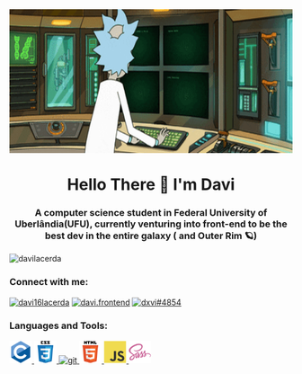 <div>
    <img align="center" alt="Developer Coding Gif" src="https://github.com/DaviLacerda/DaviLacerda/blob/main/ricky.gif" height=256px width=100%>
  </div>

<h1 align="center">Hello There 👋 I'm Davi</h1>
<h3 align="center">A computer science student in Federal University of Uberlândia(UFU), currently venturing into front-end to be the best dev in the entire galaxy ( and Outer Rim 🪐)</h3>

<p align="left"> <img src="https://komarev.com/ghpvc/?username=davilacerda&label=Profile%20views&color=0e75b6&style=flat" alt="davilacerda" /> </p>

<h3 align="left">Connect with me:</h3>
<p align="left">
<a href="https://linkedin.com/in/davi16lacerda" target="blank"><img align="center" src="https://raw.githubusercontent.com/rahuldkjain/github-profile-readme-generator/master/src/images/icons/Social/linked-in-alt.svg" alt="davi16lacerda" height="30" width="40" /></a>
<a href="https://instagram.com/davi.frontend" target="blank"><img align="center" src="https://raw.githubusercontent.com/rahuldkjain/github-profile-readme-generator/master/src/images/icons/Social/instagram.svg" alt="davi.frontend" height="30" width="40" /></a>
<a href="https://discord.gg/dxvi#4854" target="blank"><img align="center" src="https://raw.githubusercontent.com/rahuldkjain/github-profile-readme-generator/master/src/images/icons/Social/discord.svg" alt="dxvi#4854" height="30" width="40" /></a>
</p>

<h3 align="left">Languages and Tools:</h3>
<p align="left"> <a href="https://www.cprogramming.com/" target="_blank" rel="noreferrer"> <img src="https://raw.githubusercontent.com/devicons/devicon/master/icons/c/c-original.svg" alt="c" width="40" height="40"/> </a> <a href="https://www.w3schools.com/css/" target="_blank" rel="noreferrer"> <img src="https://raw.githubusercontent.com/devicons/devicon/master/icons/css3/css3-original-wordmark.svg" alt="css3" width="40" height="40"/> </a> <a href="https://git-scm.com/" target="_blank" rel="noreferrer"> <img src="https://www.vectorlogo.zone/logos/git-scm/git-scm-icon.svg" alt="git" width="40" height="40"/> </a> <a href="https://www.w3.org/html/" target="_blank" rel="noreferrer"> <img src="https://raw.githubusercontent.com/devicons/devicon/master/icons/html5/html5-original-wordmark.svg" alt="html5" width="40" height="40"/> </a> <a href="https://developer.mozilla.org/en-US/docs/Web/JavaScript" target="_blank" rel="noreferrer"> <img src="https://raw.githubusercontent.com/devicons/devicon/master/icons/javascript/javascript-original.svg" alt="javascript" width="40" height="40"/> </a> <a href="https://sass-lang.com" target="_blank" rel="noreferrer"> <img src="https://raw.githubusercontent.com/devicons/devicon/master/icons/sass/sass-original.svg" alt="sass" width="40" height="40"/> </a> </p>
